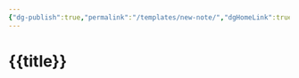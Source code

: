 ```yaml
---
{"dg-publish":true,"permalink":"/templates/new-note/","dgHomeLink":true,"dgPassFrontmatter":false}
---
```



# {{title}}